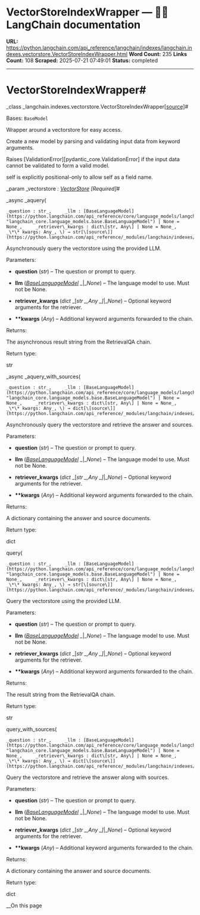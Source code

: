 # VectorStoreIndexWrapper — 🦜🔗 LangChain  documentation

**URL:** https://python.langchain.com/api_reference/langchain/indexes/langchain.indexes.vectorstore.VectorStoreIndexWrapper.html
**Word Count:** 235
**Links Count:** 108
**Scraped:** 2025-07-21 07:49:01
**Status:** completed

---

# VectorStoreIndexWrapper\#

_class _langchain.indexes.vectorstore.VectorStoreIndexWrapper[\[source\]](https://python.langchain.com/api_reference/_modules/langchain/indexes/vectorstore.html#VectorStoreIndexWrapper)\#     

Bases: `BaseModel`

Wrapper around a vectorstore for easy access.

Create a new model by parsing and validating input data from keyword arguments.

Raises \[ValidationError\]\[pydantic\_core.ValidationError\] if the input data cannot be validated to form a valid model.

self is explicitly positional-only to allow self as a field name.

_param _vectorstore _: [VectorStore](https://python.langchain.com/api_reference/core/vectorstores/langchain_core.vectorstores.base.VectorStore.html#langchain_core.vectorstores.base.VectorStore "langchain_core.vectorstores.base.VectorStore")_ _\[Required\]_\#     

_async _aquery\(

    _question : str_,     _llm : [BaseLanguageModel](https://python.langchain.com/api_reference/core/language_models/langchain_core.language_models.base.BaseLanguageModel.html#langchain_core.language_models.base.BaseLanguageModel "langchain_core.language_models.base.BaseLanguageModel") | None = None_,     _retriever\_kwargs : dict\[str, Any\] | None = None_,     _\*\* kwargs: Any_, \) → str[\[source\]](https://python.langchain.com/api_reference/_modules/langchain/indexes/vectorstore.html#VectorStoreIndexWrapper.aquery)\#     

Asynchronously query the vectorstore using the provided LLM.

Parameters:     

  * **question** \(_str_\) – The question or prompt to query.

  * **llm** \([_BaseLanguageModel_](https://python.langchain.com/api_reference/core/language_models/langchain_core.language_models.base.BaseLanguageModel.html#langchain_core.language_models.base.BaseLanguageModel "langchain_core.language_models.base.BaseLanguageModel") _|__None_\) – The language model to use. Must not be None.

  * **retriever\_kwargs** \(_dict_ _\[__str_ _,__Any_ _\]__|__None_\) – Optional keyword arguments for the retriever.

  * **\*\*kwargs** \(_Any_\) – Additional keyword arguments forwarded to the chain.

Returns:     

The asynchronous result string from the RetrievalQA chain.

Return type:     

str

_async _aquery\_with\_sources\(

    _question : str_,     _llm : [BaseLanguageModel](https://python.langchain.com/api_reference/core/language_models/langchain_core.language_models.base.BaseLanguageModel.html#langchain_core.language_models.base.BaseLanguageModel "langchain_core.language_models.base.BaseLanguageModel") | None = None_,     _retriever\_kwargs : dict\[str, Any\] | None = None_,     _\*\* kwargs: Any_, \) → dict[\[source\]](https://python.langchain.com/api_reference/_modules/langchain/indexes/vectorstore.html#VectorStoreIndexWrapper.aquery_with_sources)\#     

Asynchronously query the vectorstore and retrieve the answer and sources.

Parameters:     

  * **question** \(_str_\) – The question or prompt to query.

  * **llm** \([_BaseLanguageModel_](https://python.langchain.com/api_reference/core/language_models/langchain_core.language_models.base.BaseLanguageModel.html#langchain_core.language_models.base.BaseLanguageModel "langchain_core.language_models.base.BaseLanguageModel") _|__None_\) – The language model to use. Must not be None.

  * **retriever\_kwargs** \(_dict_ _\[__str_ _,__Any_ _\]__|__None_\) – Optional keyword arguments for the retriever.

  * **\*\*kwargs** \(_Any_\) – Additional keyword arguments forwarded to the chain.

Returns:     

A dictionary containing the answer and source documents.

Return type:     

dict

query\(

    _question : str_,     _llm : [BaseLanguageModel](https://python.langchain.com/api_reference/core/language_models/langchain_core.language_models.base.BaseLanguageModel.html#langchain_core.language_models.base.BaseLanguageModel "langchain_core.language_models.base.BaseLanguageModel") | None = None_,     _retriever\_kwargs : dict\[str, Any\] | None = None_,     _\*\* kwargs: Any_, \) → str[\[source\]](https://python.langchain.com/api_reference/_modules/langchain/indexes/vectorstore.html#VectorStoreIndexWrapper.query)\#     

Query the vectorstore using the provided LLM.

Parameters:     

  * **question** \(_str_\) – The question or prompt to query.

  * **llm** \([_BaseLanguageModel_](https://python.langchain.com/api_reference/core/language_models/langchain_core.language_models.base.BaseLanguageModel.html#langchain_core.language_models.base.BaseLanguageModel "langchain_core.language_models.base.BaseLanguageModel") _|__None_\) – The language model to use. Must not be None.

  * **retriever\_kwargs** \(_dict_ _\[__str_ _,__Any_ _\]__|__None_\) – Optional keyword arguments for the retriever.

  * **\*\*kwargs** \(_Any_\) – Additional keyword arguments forwarded to the chain.

Returns:     

The result string from the RetrievalQA chain.

Return type:     

str

query\_with\_sources\(

    _question : str_,     _llm : [BaseLanguageModel](https://python.langchain.com/api_reference/core/language_models/langchain_core.language_models.base.BaseLanguageModel.html#langchain_core.language_models.base.BaseLanguageModel "langchain_core.language_models.base.BaseLanguageModel") | None = None_,     _retriever\_kwargs : dict\[str, Any\] | None = None_,     _\*\* kwargs: Any_, \) → dict[\[source\]](https://python.langchain.com/api_reference/_modules/langchain/indexes/vectorstore.html#VectorStoreIndexWrapper.query_with_sources)\#     

Query the vectorstore and retrieve the answer along with sources.

Parameters:     

  * **question** \(_str_\) – The question or prompt to query.

  * **llm** \([_BaseLanguageModel_](https://python.langchain.com/api_reference/core/language_models/langchain_core.language_models.base.BaseLanguageModel.html#langchain_core.language_models.base.BaseLanguageModel "langchain_core.language_models.base.BaseLanguageModel") _|__None_\) – The language model to use. Must not be None.

  * **retriever\_kwargs** \(_dict_ _\[__str_ _,__Any_ _\]__|__None_\) – Optional keyword arguments for the retriever.

  * **\*\*kwargs** \(_Any_\) – Additional keyword arguments forwarded to the chain.

Returns:     

A dictionary containing the answer and source documents.

Return type:     

dict

__On this page